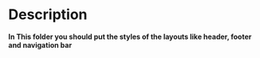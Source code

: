 # Description

**In This folder you should put the styles of the layouts like header, footer and navigation bar**
